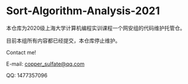# Sort-Algorithm-Analysis-2021

本仓库为2020级上海大学计算机编程实训课程一个网安组的代码维护托管仓。

目前本组所有内容都已经提交，本仓库停止维护。

Contact me!

E-mail: copper_sulfate@qq.com

QQ: 1477357096

